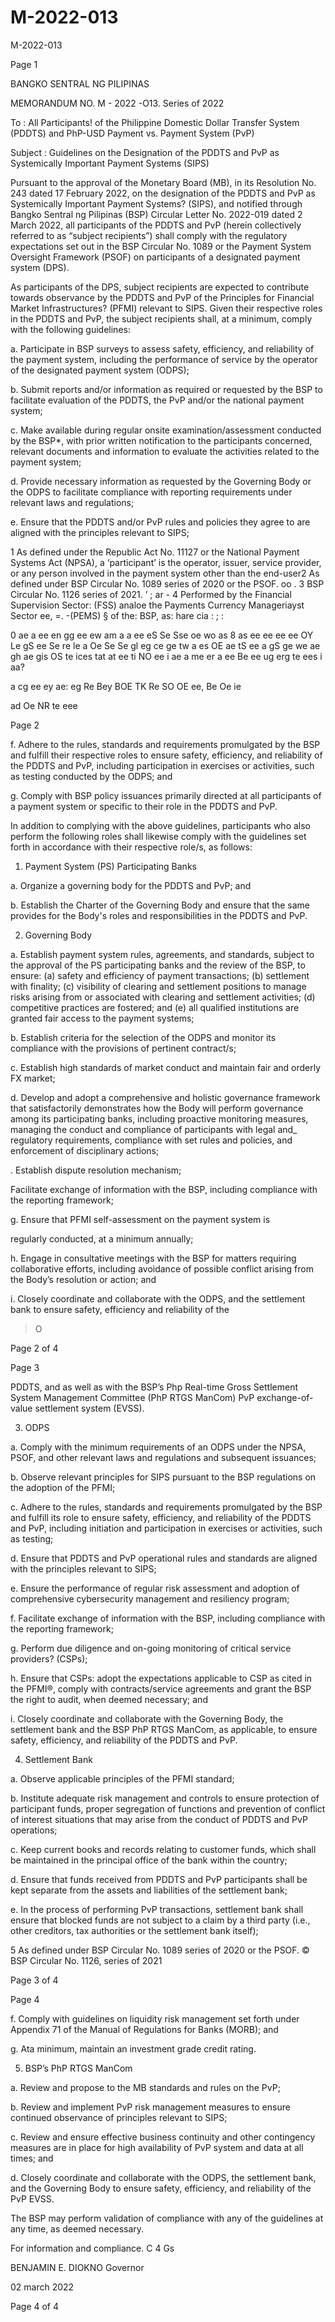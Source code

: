 # M-2022-013

M-2022-013

Page 1

BANGKO SENTRAL NG PILIPINAS

MEMORANDUM NO. M - 2022 -O13. Series of 2022

To : All Participants! of the Philippine Domestic Dollar Transfer System (PDDTS) and PhP-USD Payment vs. Payment System (PvP)

Subject : Guidelines on the Designation of the PDDTS and PvP as Systemically Important Payment Systems (SIPS)

Pursuant to the approval of the Monetary Board (MB), in its Resolution No. 243 dated 17 February 2022, on the designation of the PDDTS and PvP as Systemically Important Payment Systems? (SIPS), and notified through Bangko Sentral ng Pilipinas (BSP) Circular Letter No. 2022-019 dated 2 March 2022, all participants of the PDDTS and PvP (herein collectively referred to as “subject recipients”) shall comply with the regulatory expectations set out in the BSP Circular No. 1089 or the Payment System Oversight Framework (PSOF) on participants of a designated payment system (DPS).

As participants of the DPS, subject recipients are expected to contribute towards observance by the PDDTS and PvP of the Principles for Financial Market Infrastructures? (PFMI) relevant to SIPS. Given their respective roles in the PDDTS and PvP, the subject recipients shall, at a minimum, comply with the following guidelines:

a. Participate in BSP surveys to assess safety, efficiency, and reliability of the payment system, including the performance of service by the operator of the designated payment system (ODPS);

b. Submit reports and/or information as required or requested by the BSP to facilitate evaluation of the PDDTS, the PvP and/or the national payment system;

c. Make available during regular onsite examination/assessment conducted by the BSP*, with prior written notification to the participants concerned, relevant documents and information to evaluate the activities related to the payment system;

d. Provide necessary information as requested by the Governing Body or the ODPS to facilitate compliance with reporting requirements under relevant laws and regulations;

e. Ensure that the PDDTS and/or PvP rules and policies they agree to are aligned with the principles relevant to SIPS;

1 As defined under the Republic Act No. 11127 or the National Payment Systems Act (NPSA), a ‘participant’ is the operator, issuer, service provider, or any person involved in the payment system other than the end-user2 As defined under BSP Circular No. 1089 series of 2020 or the PSOF. oo . 3 BSP Circular No. 1126 series of 2021. ’ ; ar - 4 Performed by the Financial Supervision Sector: (FSS) analoe the Payments Currency Manageriayst Sector ee, =. -(PEMS) § of the: BSP, as: hare cia : ; :

0 ae a ee en gg ee ew am a a ee eS Se Sse oe wo as 8 as ee ee ee ee OY Le gS ee Se re le a Oe Se Se gl eg ce ge tw a es OE ae tS ee a gS ge we ae gh ae gis OS te ices tat at ee ti NO ee i ae a me er a ee Be ee ug erg te ees i aa?

a cg ee ey ae: eg Re Bey BOE TK Re SO OE ee, Be Oe ie

ad Oe NR te eee

Page 2

f. Adhere to the rules, standards and requirements promulgated by the BSP and fulfill their respective roles to ensure safety, efficiency, and reliability of the PDDTS and PvP, including participation in exercises or activities, such as testing conducted by the ODPS; and

g. Comply with BSP policy issuances primarily directed at all participants of a payment system or specific to their role in the PDDTS and PvP.

In addition to complying with the above guidelines, participants who also perform the following roles shall likewise comply with the guidelines set forth in accordance with their respective role/s, as follows:

1. Payment System (PS) Participating Banks

a. Organize a governing body for the PDDTS and PvP; and

b. Establish the Charter of the Governing Body and ensure that the same provides for the Body's roles and responsibilities in the PDDTS and PvP.

2. Governing Body

a. Establish payment system rules, agreements, and standards, subject to the approval of the PS participating banks and the review of the BSP, to ensure: (a) safety and efficiency of payment transactions; (b) settlement with finality; (c) visibility of clearing and settlement positions to manage risks arising from or associated with clearing and settlement activities; (d) competitive practices are fostered; and (e) all qualified institutions are granted fair access to the payment systems;

b. Establish criteria for the selection of the ODPS and monitor its compliance with the provisions of pertinent contract/s;

c. Establish high standards of market conduct and maintain fair and orderly FX market;

d. Develop and adopt a comprehensive and holistic governance framework that satisfactorily demonstrates how the Body will perform governance among its participating banks, including proactive monitoring measures, managing the conduct and compliance of participants with legal and_ regulatory requirements, compliance with set rules and policies, and enforcement of disciplinary actions;

. Establish dispute resolution mechanism;

Facilitate exchange of information with the BSP, including compliance with the reporting framework;

g. Ensure that PFMI self-assessment on the payment system is

regularly conducted, at a minimum annually;

h. Engage in consultative meetings with the BSP for matters requiring collaborative efforts, including avoidance of possible conflict arising from the Body’s resolution or action; and

i. Closely coordinate and collaborate with the ODPS, and the settlement bank to ensure safety, efficiency and reliability of the

> O

Page 2 of 4

Page 3

PDDTS, and as well as with the BSP’s Php Real-time Gross Settlement System Management Committee (PhP RTGS ManCom) PvP exchange-of-value settlement system (EVSS).

3. ODPS

a. Comply with the minimum requirements of an ODPS under the NPSA, PSOF, and other relevant laws and regulations and subsequent issuances;

b. Observe relevant principles for SIPS pursuant to the BSP regulations on the adoption of the PFMI;

c. Adhere to the rules, standards and requirements promulgated by the BSP and fulfill its role to ensure safety, efficiency, and reliability of the PDDTS and PvP, including initiation and participation in exercises or activities, such as testing;

d. Ensure that PDDTS and PvP operational rules and standards are aligned with the principles relevant to SIPS;

e. Ensure the performance of regular risk assessment and adoption of comprehensive cybersecurity management and resiliency program;

f. Facilitate exchange of information with the BSP, including compliance with the reporting framework;

g. Perform due diligence and on-going monitoring of critical service providers? (CSPs);

h. Ensure that CSPs: adopt the expectations applicable to CSP as cited in the PFMI®, comply with contracts/service agreements and grant the BSP the right to audit, when deemed necessary; and

i. Closely coordinate and collaborate with the Governing Body, the settlement bank and the BSP PhP RTGS ManCom, as applicable, to ensure safety, efficiency, and reliability of the PDDTS and PvP.

4. Settlement Bank

a. Observe applicable principles of the PFMI standard;

b. Institute adequate risk management and controls to ensure protection of participant funds, proper segregation of functions and prevention of conflict of interest situations that may arise from the conduct of PDDTS and PvP operations;

c. Keep current books and records relating to customer funds, which shall be maintained in the principal office of the bank within the country;

d. Ensure that funds received from PDDTS and PvP participants shall be kept separate from the assets and liabilities of the settlement bank;

e. In the process of performing PvP transactions, settlement bank shall ensure that blocked funds are not subject to a claim by a third party (i.e., other creditors, tax authorities or the settlement bank itself);

5 As defined under BSP Circular No. 1089 series of 2020 or the PSOF. © BSP Circular No. 1126, series of 2021

Page 3 of 4

Page 4

f. Comply with guidelines on liquidity risk management set forth under Appendix 71 of the Manual of Regulations for Banks (MORB); and

g. Ata minimum, maintain an investment grade credit rating.

5. BSP’s PhP RTGS ManCom

a. Review and propose to the MB standards and rules on the PvP;

b. Review and implement PvP risk management measures to ensure continued observance of principles relevant to SIPS;

c. Review and ensure effective business continuity and other contingency measures are in place for high availability of PvP system and data at all times; and

d. Closely coordinate and collaborate with the ODPS, the settlement bank, and the Governing Body to ensure safety, efficiency, and reliability of the PvP EVSS.

The BSP may perform validation of compliance with any of the guidelines at any time, as deemed necessary.

For information and compliance. C 4 Gs

BENJAMIN E. DIOKNO Governor

02 march 2022

Page 4 of 4